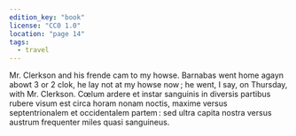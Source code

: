 ```yaml
---
edition_key: "book"
license: "CC0 1.0"
location: "page 14"
tags:
  - travel
---
```

Mr. Clerkson and his frende
cam to my howse. Barnabas went home agayn abowt 3 or 2
clok, he lay not at my howse now ; he went, I say, on Thursday,
with Mr. Clerkson.
Cœlum ardere et instar
sanguinis in diversis partibus rubere visum est circa horam nonam
noctis, maxime versus septentrionalem et occidentalem partem :
sed ultra capita nostra versus austrum frequenter miles quasi
sanguineus.
